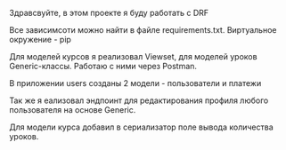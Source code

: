 Здравсвуйте, в этом проекте я буду работать с DRF

Все зависимсоти можно найти в файле requirements.txt. Виртуальное окружение - pip

Для моделей курсов я реализовал Viewset, для моделей уроков Generic-классы. Работаю с ними через Postman.

В приложении users созданы 2 модели - пользователи и платежи

Так же я еализовал эндпоинт для редактирования профиля любого пользователя на основе Generic.

Для модели курса добавил в сериализатор поле вывода количества уроков.
